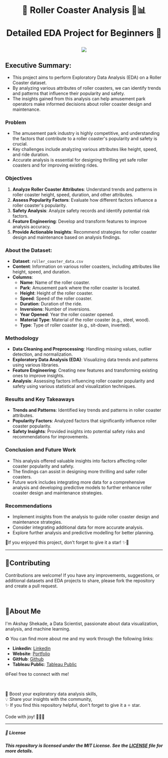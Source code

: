 <h1 align="center">
📍 Roller Coaster Analysis  🎢📊
  
Detailed EDA Project for Beginners 🚀
</h1>

<p align="center">
  <img src="https://media0.giphy.com/media/52FlsB16T5aNAdAm1U/200w.gif?cid=6c09b952cj21pa7ep70eq7h6m6bg8tyax1f0p5s0es5eljq3&ep=v1_gifs_search&rid=200w.gif&ct=g">
</p>

## Executive Summary:

- This project aims to perform Exploratory Data Analysis (EDA) on a Roller Coaster dataset.
- By analyzing various attributes of roller coasters, we can identify trends and patterns that influence their popularity and safety.
- The insights gained from this analysis can help amusement park operators make informed decisions about roller coaster design and maintenance.

### Problem

- The amusement park industry is highly competitive, and understanding the factors that contribute to a roller coaster's popularity and safety is crucial.
- Key challenges include analyzing various attributes like height, speed, and ride duration.
- Accurate analysis is essential for designing thrilling yet safe roller coasters and for improving existing rides.

### Objectives

1. **Analyze Roller Coaster Attributes**: Understand trends and patterns in roller coaster height, speed, duration, and other attributes.
2. **Assess Popularity Factors**: Evaluate how different factors influence a roller coaster's popularity.
3. **Safety Analysis**: Analyze safety records and identify potential risk factors.
4. **Feature Engineering**: Develop and transform features to improve analysis accuracy.
5. **Provide Actionable Insights**: Recommend strategies for roller coaster design and maintenance based on analysis findings.

### About the Dataset:

- **Dataset**: `roller_coaster_data.csv`
- **Content**: Information on various roller coasters, including attributes like height, speed, and duration.
- **Columns**:
    - **Name**: Name of the roller coaster.
    - **Park**: Amusement park where the roller coaster is located.
    - **Height**: Height of the roller coaster.
    - **Speed**: Speed of the roller coaster.
    - **Duration**: Duration of the ride.
    - **Inversions**: Number of inversions.
    - **Year Opened**: Year the roller coaster opened.
    - **Material Type**: Material of the roller coaster (e.g., steel, wood).
    - **Type**: Type of roller coaster (e.g., sit-down, inverted).

### Methodology

- **Data Cleaning and Preprocessing**: Handling missing values, outlier detection, and normalization.
- **Exploratory Data Analysis (EDA)**: Visualizing data trends and patterns using various libraries.
- **Feature Engineering**: Creating new features and transforming existing ones to improve insights.
- **Analysis**: Assessing factors influencing roller coaster popularity and safety using various statistical and visualization techniques.

### Results and Key Takeaways

- **Trends and Patterns**: Identified key trends and patterns in roller coaster attributes.
- **Popularity Factors**: Analyzed factors that significantly influence roller coaster popularity.
- **Safety Insights**: Provided insights into potential safety risks and recommendations for improvements.

### Conclusion and Future Work

- This analysis offered valuable insights into factors affecting roller coaster popularity and safety.
- The findings can assist in designing more thrilling and safer roller coasters.
- Future work includes integrating more data for a comprehensive analysis and developing predictive models to further enhance roller coaster design and maintenance strategies.

### Recommendations

- Implement insights from the analysis to guide roller coaster design and maintenance strategies.
- Consider integrating additional data for more accurate analysis.
- Explore further analysis and predictive modelling for better planning.

📍If you enjoyed this project, don't forget to give it a star! ✨🌟

---

## 🤝Contributing

Contributions are welcome! If you have any improvements, suggestions, or additional datasets and EDA projects to share, please fork the repository and create a pull request.

<br>

## 🌱About Me 

I'm Akshay Shekade, a Data Scientist, passionate about data visualization, analysis, and machine learning. 

♻️ You can find more about me and my work through the following links:

- **Linkedin**: [Linkedin](https://www.linkedin.com/in/akshay-shekade-a225a8135/?trk=opento_sprofile_topcard)
- **Website**: [Portfolio](https://akshayshekade.github.io/)
- **GitHub**: [Github](https://github.com/AkshayShekade)
- **Tableau Public**: [Tableau Public](https://public.tableau.com/app/profile/akshay.shekade/vizzes)


🌐Feel free to connect with me!

<br>

🎯 Boost your exploratory data analysis skills,<br>
💡 Share your insights with the community,<br>
✨ If you find this repository helpful, don't forget to give it a ⭐ star.<br>

Code with joy! 👩‍💻✨

---



##### 📜 License

##### This repository is licensed under the MIT License. See the [LICENSE](LICENSE) file for more details.
